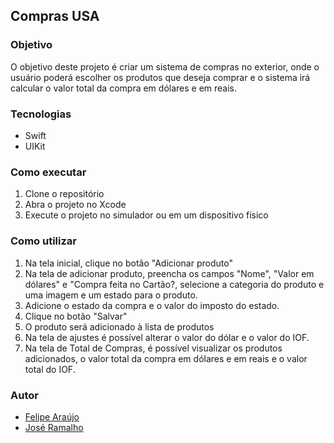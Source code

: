 ## Compras USA

### Objetivo
O objetivo deste projeto é criar um sistema de compras no exterior, onde o usuário poderá escolher os produtos que deseja comprar e o sistema irá calcular o valor total da compra em dólares e em reais.

### Tecnologias
- Swift 
- UIKit

### Como executar
1. Clone o repositório
2. Abra o projeto no Xcode
3. Execute o projeto no simulador ou em um dispositivo físico

### Como utilizar
1. Na tela inicial, clique no botão "Adicionar produto"
2. Na tela de adicionar produto, preencha os campos "Nome", "Valor em dólares" e "Compra feita no Cartão?, selecione a categoria do produto e uma imagem e um estado para o produto.
3. Adicione o estado da compra e o valor do imposto do estado.
5. Clique no botão "Salvar"
6. O produto será adicionado à lista de produtos
7. Na tela de ajustes é possível alterar o valor do dólar e o valor do IOF.
8. Na tela de Total de Compras, é possível visualizar os produtos adicionados, o valor total da compra em dólares e em reais e o valor total do IOF.

### Autor
- [Felipe Araújo](https://github.com/FelipeCostaAraujo)
- [José Ramalho](https://github.com/Jose-WDG)

